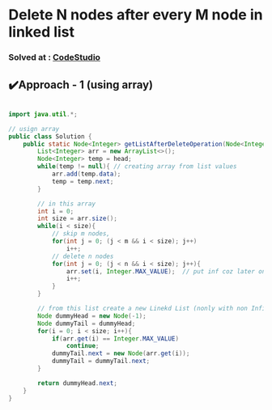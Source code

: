 # Delete N nodes after every M node in linked list

### Solved at : [CodeStudio](https://www.codingninjas.com/studio/problems/delete-n-nodes-after-m-nodes-of-a-linked-list_668903?leftPanelTabValue=PROBLEM)

## ✔️Approach - 1  (using array)
```java

import java.util.*;

// usign array 
public class Solution {
	public static Node<Integer> getListAfterDeleteOperation(Node<Integer> head, int n, int m) {
		List<Integer> arr = new ArrayList<>();
		Node<Integer> temp = head;
		while(temp != null){ // creating array from list values
			arr.add(temp.data);
			temp = temp.next;
		}

		// in this array
		int i = 0;
		int size = arr.size();
		while(i < size){
			// skip m nodes, 
			for(int j = 0; (j < m && i < size); j++)
				i++;
			// delete n nodes
			for(int j = 0; (j < n && i < size); j++){
				arr.set(i, Integer.MAX_VALUE);  // put inf coz later on we will create a linked list with non inf nodes
				i++;
			}
		}

		// from this list create a new Linekd List (nonly with non Infinity values)
		Node dummyHead = new Node(-1);
		Node dummyTail = dummyHead;
		for(i = 0; i < size; i++){
			if(arr.get(i) == Integer.MAX_VALUE)
				continue;
			dummyTail.next = new Node(arr.get(i));
			dummyTail = dummyTail.next;
		}

		return dummyHead.next;
	}
}
```

